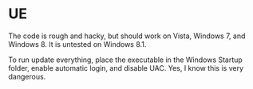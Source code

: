UE
==
The code is rough and hacky, but should work on Vista, Windows 7, and Windows 8. It is untested on Windows 8.1. 

To run update everything, place the executable in the Windows Startup folder, enable automatic login, and disable UAC.
Yes, I know this is very dangerous.
